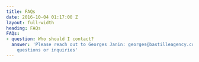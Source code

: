 ```yaml
---
title: FAQs
date: 2016-10-04 01:17:00 Z
layout: full-width
heading: FAQs
FAQs:
- question: Who should I contact?
  answer: 'Please reach out to Georges Janin: georges@bastilleagency.com with any
    questions or inquiries'
---
```



